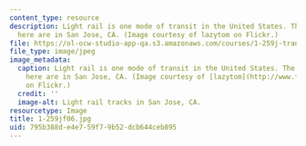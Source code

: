 ```yaml
---
content_type: resource
description: Light rail is one mode of transit in the United States. The tracks pictured
  here are in San Jose, CA. (Image courtesy of lazytom on Flickr.)
file: https://ol-ocw-studio-app-qa.s3.amazonaws.com/courses/1-259j-transit-management-fall-2006/795b388de4e759f79b52dcb644ceb895_1-259jf06.jpg
file_type: image/jpeg
image_metadata:
  caption: Light rail is one mode of transit in the United States. The tracks pictured
    here are in San Jose, CA. (Image courtesy of [lazytom](http://www.flickr.com/photos/lazytom/)
    on Flickr.)
  credit: ''
  image-alt: Light rail tracks in San Jose, CA.
resourcetype: Image
title: 1-259jf06.jpg
uid: 795b388d-e4e7-59f7-9b52-dcb644ceb895
---
```

